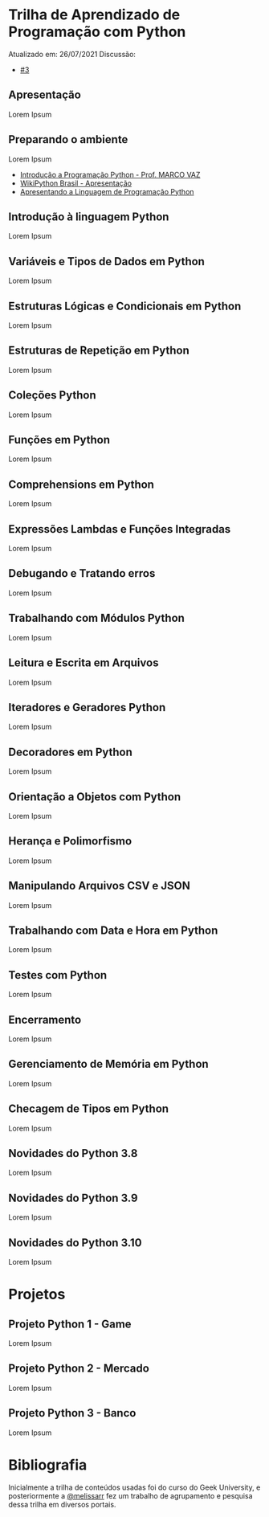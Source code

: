 # Trilha de Aprendizado de Programação com Python

Atualizado em: 26/07/2021
Discussão:
- [#3](https://github.com/codaqui/institucional-trilhas-estudos/issues/3)

## Apresentação

Lorem Ipsum

## Preparando o ambiente

Lorem Ipsum

- [Introdução a Programação Python - Prof. MARCO VAZ](https://www.codingame.com/playgrounds/34774/introducao-a-programacao-python---prof--marco-vaz/apresentacao)
- [WikiPython Brasil - Apresentação](https://wiki.python.org.br/PythonApresentacao)
- [Apresentando a Linguagem de Programação Python](https://www.slideshare.net/MayogaX/apresentando-a-linguagem-de-programao-python)

## Introdução à linguagem Python

Lorem Ipsum

## Variáveis e Tipos de Dados em Python

Lorem Ipsum

## Estruturas Lógicas e Condicionais em Python

Lorem Ipsum

## Estruturas de Repetição em Python

Lorem Ipsum

## Coleções Python

Lorem Ipsum

## Funções em Python

Lorem Ipsum

## Comprehensions em Python

Lorem Ipsum

## Expressões Lambdas e Funções Integradas

Lorem Ipsum


## Debugando e Tratando erros

Lorem Ipsum

## Trabalhando com Módulos Python

Lorem Ipsum

## Leitura e Escrita em Arquivos

Lorem Ipsum

## Iteradores e Geradores Python

Lorem Ipsum

## Decoradores em Python

Lorem Ipsum

## Orientação a Objetos com Python

Lorem Ipsum

## Herança e Polimorfismo

Lorem Ipsum

## Manipulando Arquivos CSV e JSON

Lorem Ipsum

## Trabalhando com Data e Hora em Python

Lorem Ipsum

## Testes com Python

Lorem Ipsum

## Encerramento

Lorem Ipsum

## Gerenciamento de Memória em Python

Lorem Ipsum

## Checagem de Tipos em Python

Lorem Ipsum

## Novidades do Python 3.8

Lorem Ipsum

## Novidades do Python 3.9

Lorem Ipsum

## Novidades do Python 3.10

Lorem Ipsum


# Projetos
## Projeto Python 1 - Game

Lorem Ipsum

## Projeto Python 2 - Mercado

Lorem Ipsum
## Projeto Python 3 - Banco

Lorem Ipsum


# Bibliografia

Inicialmente a trilha de conteúdos usadas foi do curso do Geek University, e posteriormente a [@melissarr](https://github.com/melissarr) fez um trabalho de agrupamento e pesquisa dessa trilha em diversos portais.